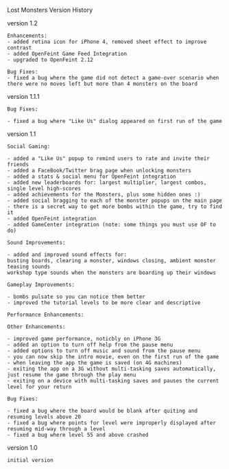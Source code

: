 Lost Monsters Version History

version 1.2

	Enhancements:
	- added retina icon for iPhone 4, removed sheet effect to improve contrast
	- added OpenFeint Game Feed Integration
	- upgraded to OpenFeint 2.12

	Bug Fixes:
	- fixed a bug where the game did not detect a game-over scenario when there were no moves left but more than 4 monsters on the board

version 1.1.1

	Bug Fixes:
	
	- fixed a bug where "Like Us" dialog appeared on first run of the game

version 1.1

	Social Gaming:
	
	- added a "Like Us" popup to remind users to rate and invite their friends
	- added a FaceBook/Twitter brag page when unlocking monsters
	- added a stats & social menu for OpenFeint integration
	- added new leaderboards for: largest multiplier, largest combos, single level high-scores
	- added achievements for the Monsters, plus some hidden ones :)
	- added social bragging to each of the monster popups on the main page
	- there is a secret way to get more bombs within the game, try to find it
	- added OpenFeint integration
	- added GameCenter integration (note: some things you must use OF to do)
	
	Sound Improvements:

	- added and improved sound effects for: 
	busting boards, clearing a monster, windows closing, ambient monster teasing sounds
	workshop type sounds when the monsters are boarding up their windows
	
	Gameplay Improvements:

	- bombs pulsate so you can notice them better
	- improved the tutorial levels to be more clear and descriptive

	Performance Enhancements:
	
	Other Enhancements:

	- improved game performance, noticbly on iPhone 3G
	- added an option to turn off help from the pause menu
	- added options to turn off music and sound from the pause menu
	- you can now skip the intro movie, even on the first run of the game
	- when leaving the app the game is saved (on 4G machines)
	- exiting the app on a 3G without multi-tasking saves automatically, just resume the game through the play menu
	- exiting on a device with multi-tasking saves and pauses the current level for your return
	
	Bug Fixes:

	- fixed a bug where the board would be blank after quiting and resuming levels above 20
	- fixed a bug where points for level were improperly displayed after resuming mid-way through a level
	- fixed a bug where level 55 and above crashed

version 1.0

	initial version